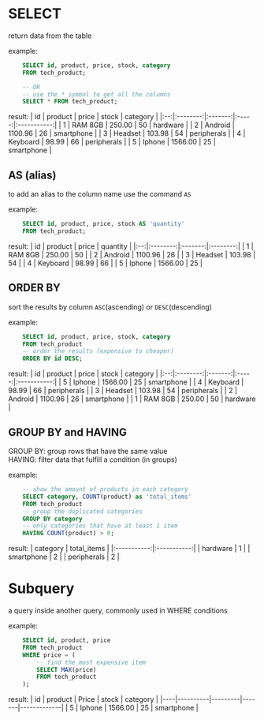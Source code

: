 # SELECT
return data from the table

example: 

```sql
    SELECT id, product, price, stock, category 
    FROM tech_product;

    -- OR 
    -- use the * symbol to get all the columns 
    SELECT * FROM tech_product;
```
result: 
| id | product  | price   | stock | category    |
|:--:|:--------:|:-------:|:-----:|:-----------:|
| 1  | RAM 8GB  | 250.00  | 50    | hardware    |
| 2  | Android  | 1100.96 | 26    | smartphone  |
| 3  | Headset  | 103.98  | 54    | peripherals |
| 4  | Keyboard | 98.99   | 66    | peripherals |
| 5  | Iphone   | 1566.00 | 25    | smartphone  |


## AS (alias)
to add an alias to the column name use the command `AS` 

example: 
```sql
    SELECT id, product, price, stock AS 'quantity'
    FROM tech_product;
```

result: 
| id | product  | price   | quantity |
|:--:|:--------:|:-------:|:--------:|
| 1  | RAM 8GB  | 250.00  | 50       |
| 2  | Android  | 1100.96 | 26       |
| 3  | Headset  | 103.98  | 54       |
| 4  | Keyboard | 98.99   | 66       |
| 5  | Iphone   | 1566.00 | 25       |


## ORDER BY 
sort the results by column `ASC`(ascending) or `DESC`(descending)

example: 
```sql
    SELECT id, product, price, stock, category
    FROM tech_product
    -- order the results (expensive to cheaper) 
    ORDER BY id DESC;
```

result: 
| id | product  | price   | stock | category    |
|:--:|:--------:|:-------:|:-----:|:-----------:|
| 5  | Iphone   | 1566.00 | 25    | smartphone  |
| 4  | Keyboard | 98.99   | 66    | peripherals |
| 3  | Headset  | 103.98  | 54    | peripherals |
| 2  | Android  | 1100.96 | 26    | smartphone  |
| 1  | RAM 8GB  | 250.00  | 50    | hardware    |


## GROUP BY and HAVING
GROUP BY: group rows that have the same value  
HAVING: filter data that fulfill a condition (in groups)

example: 
```sql
    -- show the amount of products in each category
    SELECT category, COUNT(product) as 'total_items' 
    FROM tech_product 
    -- group the duplicated categories
    GROUP BY category
    -- only categories that have at least 1 item
    HAVING COUNT(product) > 0;
```

result: 
|   category  | total_items |
|:-----------:|:-----------:|
|   hardware  |      1      |
|  smartphone |      2      |
| peripherals |      2      |


# Subquery
a query inside another query, commonly used in WHERE conditions

example: 
```sql
    SELECT id, product, price
    FROM tech_product
    WHERE price = (
        -- find the most expensive item
        SELECT MAX(price)
        FROM tech_product
    );
```

result:
| id | product  | Price   | stock | category    |
|----|----------|---------|-------|-------------|
| 5  | Iphone   | 1566.00 | 25    | smartphone  |
